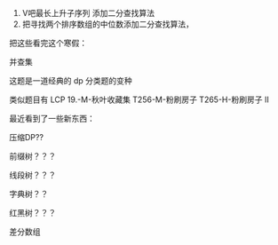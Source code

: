 1. V吧最长上升子序列 添加二分查找算法
2. 把寻找两个排序数组的中位数添加二分查找算法，

把这些看完这个寒假：

 并查集

这题是一道经典的 dp 分类题的变种

类似题目有
LCP 19.-M-秋叶收藏集
T256-M-粉刷房子
T265-H-粉刷房子 II

最近看到了一些新东西：

压缩DP??

前缀树？？？

线段树？？？

字典树？？

红黑树？？？

差分数组


